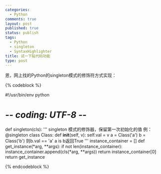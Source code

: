 ```yaml
--- 
categories: 
  - Python
comments: true
layout: post
published: true
status: publish
tags: 
  - Python
  - singleton
  - SyntaxHighlighter
title: 试一下贴代码功能
type: post
---
```

恩，网上找的Python的singleton模式的修饰符方式实现：

{% codeblock %}

#!/usr/bin/env python
# -*- coding: UTF-8 -*-
def singleton(cls):
    '''
    singleton 模式的修饰器，保留第一次初始化的值
    例：
    @singleton
    class Class:
        def __init__(self, v):
            self.val = v
    a = Class('a')
    b = Class('b')
    则b.val == 'a'
    a is b返回True
    '''
    instance_container = []
    def get_instance(*arg, **args):
        if not len(instance_container):
            instance_container.append(cls(*arg, **args))
        return instance_container[0]
    return get_instance


{% endcodeblock %}
 
